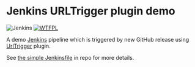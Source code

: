 # Jenkins URLTrigger plugin demo

<div>
    <img alt="Jenkins" src="https://img.shields.io/badge/Jenkins-2.361.4-D24939?logo=jenkins">
    <a href="http://www.wtfpl.net/"><img src="http://www.wtfpl.net/wp-content/uploads/2012/12/wtfpl-badge-4.png" alt="WTFPL" /></a>
</div>

A demo [Jenkins](https://www.jenkins.io/) pipeline which is triggered by new GitHub release using [UrlTrigger](https://plugins.jenkins.io/urltrigger/) plugin.

See [the simple Jenkinsfile](https://github.com/jiabh/test-jenkins-url-trigger/blob/master/Jenkinsfile) in repo for more details.

